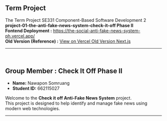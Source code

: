 ## Term Project
The Term Project SE331 Component-Based Software Development 2<br>
**project-01-the-anti-fake-news-system-check-it-off Phase II** <br>
**Fontend Deployment :** https://the-social-anti-fake-news-system-ph.vercel.app/ <br>
**Old Version (Reference) :** [View on Vercel Old Version Next.js](https://project-01-the-anti-fake-news-syste-eight.vercel.app/)

---

<br>

## Group Member : Check It Off Phase II
- **Name:** Nawapon Somruang  
- **Student ID:** 662115027  

Welcome to the **Check it off Anti-Fake News System** project.  
This project is designed to help identify and manage fake news using modern web technologies.  

---

<br>
